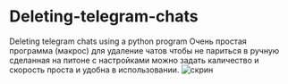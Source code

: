 # Deleting-telegram-chats
Deleting telegram chats using a python program
Очень простая программа (макрос) для удаление чатов чтобы не париться в ручную сделанная на питоне с настройками можно задать каличество и скорость проста и удобна в использовании.
![скрин](https://github.com/user-attachments/assets/27b7915f-6108-4d7b-9995-9397eb695c3a)
